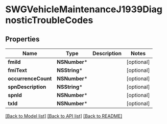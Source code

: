 # SWGVehicleMaintenanceJ1939DiagnosticTroubleCodes

## Properties
Name | Type | Description | Notes
------------ | ------------- | ------------- | -------------
**fmiId** | **NSNumber*** |  | [optional] 
**fmiText** | **NSString*** |  | [optional] 
**occurrenceCount** | **NSNumber*** |  | [optional] 
**spnDescription** | **NSString*** |  | [optional] 
**spnId** | **NSNumber*** |  | [optional] 
**txId** | **NSNumber*** |  | [optional] 

[[Back to Model list]](../README.md#documentation-for-models) [[Back to API list]](../README.md#documentation-for-api-endpoints) [[Back to README]](../README.md)


